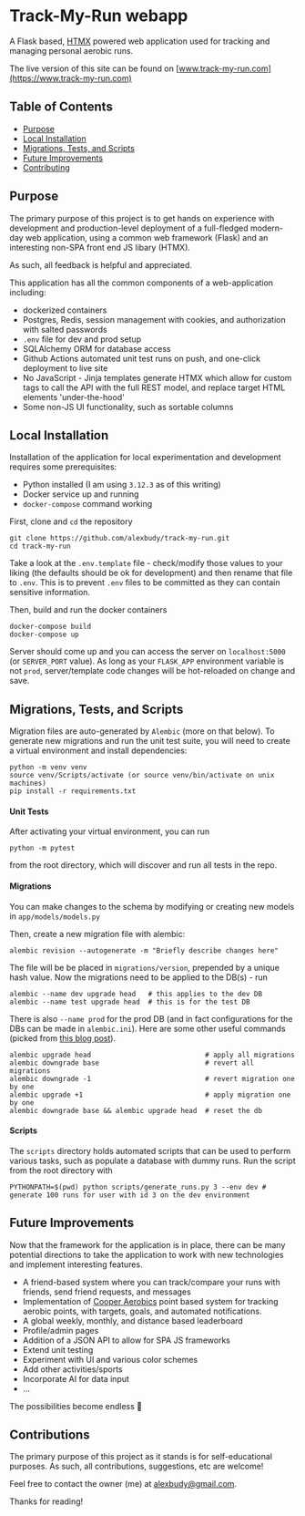 # Track-My-Run webapp

A Flask based, [HTMX](https://htmx.org/) powered web application used for tracking and managing personal aerobic runs.

The live version of this site can be found on [www.track-my-run.com](https://www.track-my-run.com)

## Table of Contents

- [Purpose](#purpose)
- [Local Installation](#local-installation)
- [Migrations, Tests, and Scripts](#migrations-tests-and-scripts)
- [Future Improvements](#future-improvements)
- [Contributing](#contributing)

## Purpose

The primary purpose of this project is to get hands on experience with development and production-level deployment of a full-fledged modern-day web application, using a common web framework (Flask) and an interesting non-SPA front end JS libary (HTMX).

As such, all feedback is helpful and appreciated.

This application has all the common components of a web-application including:

- dockerized containers
- Postgres, Redis, session management with cookies, and authorization with salted passwords
- `.env` file for dev and prod setup
- SQLAlchemy ORM for database access
- Github Actions automated unit test runs on push, and one-click deployment to live site
- No JavaScript - Jinja templates generate HTMX which allow for custom tags to call the API with the full REST model, and replace target HTML elements 'under-the-hood'
- Some non-JS UI functionality, such as sortable columns

## Local Installation

Installation of the application for local experimentation and development requires some prerequisites:

- Python installed (I am using `3.12.3` as of this writing)
- Docker service up and running
- `docker-compose` command working

First, clone and `cd` the repository

```
git clone https://github.com/alexbudy/track-my-run.git
cd track-my-run
```

Take a look at the `.env.template` file - check/modify those values to your liking (the defaults should be ok for development) and then rename that file to `.env`. This is to prevent `.env` files to be committed as they can contain sensitive information.

Then, build and run the docker containers

```
docker-compose build
docker-compose up
```

Server should come up and you can access the server on `localhost:5000` (or `SERVER_PORT` value).
As long as your `FLASK_APP` environment variable is not `prod`, server/template code changes will be hot-reloaded on change and save.

## Migrations, Tests, and Scripts

Migration files are auto-generated by `Alembic` (more on that below).
To generate new migrations and run the unit test suite, you will need to create a virtual environment and install dependencies:

```
python -m venv venv
source venv/Scripts/activate (or source venv/bin/activate on unix machines)
pip install -r requirements.txt
```

#### Unit Tests

After activating your virtual environment, you can run

```
python -m pytest
```

from the root directory, which will discover and run all tests in the repo.

#### Migrations

You can make changes to the schema by modifying or creating new models in `app/models/models.py`

Then, create a new migration file with alembic:

```
alembic revision --autogenerate -m "Briefly describe changes here"
```

The file will be be placed in `migrations/version`, prepended by a unique hash value.
Now the migrations need to be applied to the DB(s) - run

```
alembic --name dev upgrade head   # this applies to the dev DB
alembic --name test upgrade head  # this is for the test DB
```

There is also `--name prod` for the prod DB (and in fact configurations for the DBs can be made in `alembic.ini`).
Here are some other useful commands (picked from [this blog post](https://medium.com/@johnidouglasmarangon/using-migrations-in-python-sqlalchemy-with-alembic-docker-solution-bd79b219d6a#useful-commands:~:text=database%20were%20printed.-,Useful%20commands,-In%20this%20section)).

```
alembic upgrade head                            # apply all migrations
alembic downgrade base                          # revert all migrations
alembic downgrade -1                            # revert migration one by one
alembic upgrade +1                              # apply migration one by one
alembic downgrade base && alembic upgrade head  # reset the db
```

#### Scripts

The `scripts` directory holds automated scripts that can be used to perform various tasks, such as populate a database with dummy runs. Run the script from the root directory with

```
PYTHONPATH=$(pwd) python scripts/generate_runs.py 3 --env dev # generate 100 runs for user with id 3 on the dev environment
```

## Future Improvements

Now that the framework for the application is in place, there can be many potential directions to take the application to work with new technologies and implement interesting features.

- A friend-based system where you can track/compare your runs with friends, send friend requests, and messages
- Implementation of [Cooper Aerobics](https://www.cooperaerobics.com/Downloads/About/Aerobics-Points-System.aspx) point based system for tracking aerobic points, with targets, goals, and automated notifications.
- A global weekly, monthly, and distance based leaderboard
- Profile/admin pages
- Addition of a JSON API to allow for SPA JS frameworks
- Extend unit testing
- Experiment with UI and various color schemes
- Add other activities/sports
- Incorporate AI for data input
- ...

The possibilities become endless 🚀

## Contributions

The primary purpose of this project as it stands is for self-educational purposes. As such, all contributions, suggestions, etc are welcome!

Feel free to contact the owner (me) at alexbudy@gmail.com.

Thanks for reading!
